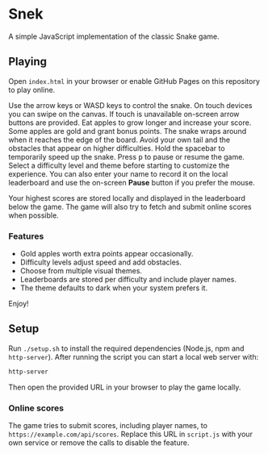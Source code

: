 # Snek

A simple JavaScript implementation of the classic Snake game.

## Playing

Open `index.html` in your browser or enable GitHub Pages on this repository to play online.

Use the arrow keys or WASD keys to control the snake. On touch devices you can swipe on the canvas. If touch is unavailable on-screen arrow buttons are provided. Eat apples to grow longer and increase your score. Some apples are gold and grant bonus points. The snake wraps around when it reaches the edge of the board. Avoid your own tail and the obstacles that appear on higher difficulties.
Hold the spacebar to temporarily speed up the snake. Press <kbd>p</kbd> to pause or resume the game. Select a difficulty level and theme before starting to customize the experience.
You can also enter your name to record it on the local leaderboard and use the on-screen **Pause** button if you prefer the mouse.

Your highest scores are stored locally and displayed in the leaderboard below the game. The game will also try to fetch and submit online scores when possible.

### Features

- Gold apples worth extra points appear occasionally.
- Difficulty levels adjust speed and add obstacles.
- Choose from multiple visual themes.
- Leaderboards are stored per difficulty and include player names.
- The theme defaults to dark when your system prefers it.

Enjoy!

## Setup

Run `./setup.sh` to install the required dependencies (Node.js, npm and
`http-server`). After running the script you can start a local web server with:

```bash
http-server
```

Then open the provided URL in your browser to play the game locally.

### Online scores

The game tries to submit scores, including player names, to `https://example.com/api/scores`. Replace this URL in `script.js` with your own service or remove the calls to disable the feature.
